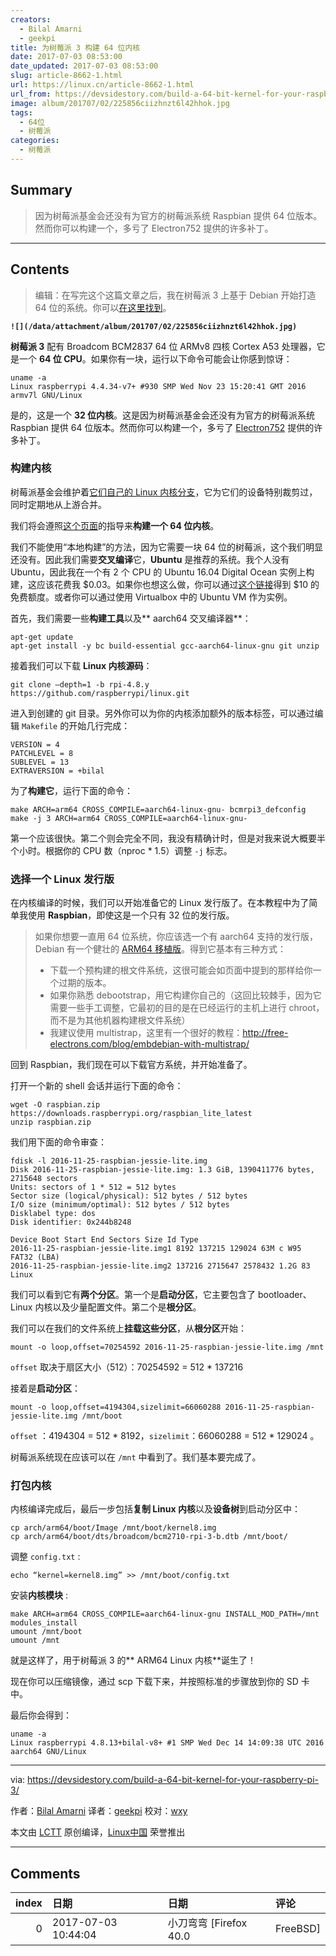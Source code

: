 ```yaml
---
creators:
  - Bilal Amarni
  - geekpi
title: 为树莓派 3 构建 64 位内核
date: 2017-07-03 08:53:00
date_updated: 2017-07-03 08:53:00
slug: article-8662-1.html
url: https://linux.cn/article-8662-1.html
url_from: https://devsidestory.com/build-a-64-bit-kernel-for-your-raspberry-pi-3/
image: album/201707/02/225856ciizhnzt6l42hhok.jpg
tags:
  - 64位
  - 树莓派
categories:
  - 树莓派
---
```


## Summary

> 因为树莓派基金会还没有为官方的树莓派系统 Raspbian 提供 64 位版本。然而你可以构建一个，多亏了 Electron752 提供的许多补丁。

***

<!-- more -->

## Contents

> 
> 编辑：在写完这个这篇文章之后，我在树莓派 3 上基于 Debian 开始打造 64 位的系统。你可以[在这里找到](https://github.com/bamarni/pi64)。
> 
> 
> 

**`![](/data/attachment/album/201707/02/225856ciizhnzt6l42hhok.jpg)`**

**树莓派 3** 配有 Broadcom BCM2837 64 位 ARMv8 四核 Cortex A53 处理器，它是一个 **64 位 CPU**。如果你有一块，运行以下命令可能会让你感到惊讶：

```shell
uname -a
Linux raspberrypi 4.4.34-v7+ #930 SMP Wed Nov 23 15:20:41 GMT 2016 armv7l GNU/Linux
```

是的，这是一个 **32 位内核**。这是因为树莓派基金会还没有为官方的树莓派系统 Raspbian 提供 64 位版本。然而你可以构建一个，多亏了 [Electron752](https://github.com/Electron752) 提供的许多补丁。

### 构建内核

树莓派基金会维护着[它们自己的 Linux 内核分支](https://github.com/raspberrypi/linux)，它为它们的设备特别裁剪过，同时定期地从上游合并。

我们将会遵照[这个页面](https://www.raspberrypi.org/documentation/linux/kernel/building.md)的指导来**构建一个 64 位内核**。

我们不能使用“本地构建”的方法，因为它需要一块 64 位的树莓派，这个我们明显还没有。因此我们需要**交叉编译**它，**Ubuntu** 是推荐的系统。我个人没有 Ubuntu，因此我在一个有 2 个 CPU 的 Ubuntu 16.04 Digital Ocean 实例上构建，这应该花费我 $0.03。如果你也想这么做，你可以通过[这个链接](https://m.do.co/c/8ef9c5832a9c)得到 $10 的免费额度。或者你可以通过使用 Virtualbox 中的 Ubuntu VM 作为实例。

首先，我们需要一些**构建工具**以及\*\* aarch64 交叉编译器\*\*：

```shell
apt-get update
apt-get install -y bc build-essential gcc-aarch64-linux-gnu git unzip
```

接着我们可以下载 **Linux 内核源码**：

```shell
git clone –depth=1 -b rpi-4.8.y https://github.com/raspberrypi/linux.git
```

进入到创建的 git 目录。另外你可以为你的内核添加额外的版本标签，可以通过编辑 `Makefile` 的开始几行完成：

```shell
VERSION = 4
PATCHLEVEL = 8
SUBLEVEL = 13
EXTRAVERSION = +bilal
```

为了**构建它**，运行下面的命令：

```shell
make ARCH=arm64 CROSS_COMPILE=aarch64-linux-gnu- bcmrpi3_defconfig
make -j 3 ARCH=arm64 CROSS_COMPILE=aarch64-linux-gnu-
```

第一个应该很快。第二个则会完全不同，我没有精确计时，但是对我来说大概要半个小时。根据你的 CPU 数（nproc \* 1.5）调整 `-j` 标志。

### 选择一个 Linux 发行版

在内核编译的时候，我们可以开始准备它的 Linux 发行版了。在本教程中为了简单我使用 **Raspbian**，即使这是一个只有 32 位的发行版。

> 
> 如果你想要一直用 64 位系统，你应该选一个有 aarch64 支持的发行版，Debian 有一个健壮的 [ARM64 移植版](https://wiki.debian.org/Arm64Port)。得到它基本有三种方式：
> 
> 
> * 下载一个预构建的根文件系统，这很可能会如页面中提到的那样给你一个过期的版本。
> * 如果你熟悉 debootstrap，用它构建你自己的（这回比较棘手，因为它需要一些手工调整，它最初的目的是在已经运行的主机上进行 chroot，而不是为其他机器构建根文件系统）
> * 我建议使用 multistrap，这里有一个很好的教程：<http://free-electrons.com/blog/embdebian-with-multistrap/>
> 
> 
> 

回到 Raspbian，我们现在可以下载官方系统，并开始准备了。

打开一个新的 shell 会话并运行下面的命令：

```shell
wget -O raspbian.zip https://downloads.raspberrypi.org/raspbian_lite_latest
unzip raspbian.zip
```

我们用下面的命令审查：

```shell
fdisk -l 2016-11-25-raspbian-jessie-lite.img
Disk 2016-11-25-raspbian-jessie-lite.img: 1.3 GiB, 1390411776 bytes, 2715648 sectors
Units: sectors of 1 * 512 = 512 bytes
Sector size (logical/physical): 512 bytes / 512 bytes
I/O size (minimum/optimal): 512 bytes / 512 bytes
Disklabel type: dos
Disk identifier: 0x244b8248

Device Boot Start End Sectors Size Id Type
2016-11-25-raspbian-jessie-lite.img1 8192 137215 129024 63M c W95 FAT32 (LBA)
2016-11-25-raspbian-jessie-lite.img2 137216 2715647 2578432 1.2G 83 Linux
```

我们可以看到它有**两个分区**。第一个是**启动分区**，它主要包含了 bootloader、Linux 内核以及少量配置文件。第二个是**根分区**。

我们可以在我们的文件系统上**挂载这些分区**，从**根分区**开始：

```shell
mount -o loop,offset=70254592 2016-11-25-raspbian-jessie-lite.img /mnt
```

`offset` 取决于扇区大小（512）：70254592 = 512 \* 137216

接着是**启动分区**：

```shell
mount -o loop,offset=4194304,sizelimit=66060288 2016-11-25-raspbian-jessie-lite.img /mnt/boot
```

`offset` ：4194304 = 512 \* 8192，`sizelimit`：66060288 = 512 \* 129024 。

树莓派系统现在应该可以在 `/mnt` 中看到了。我们基本要完成了。

### 打包内核

内核编译完成后，最后一步包括**复制 Linux 内核**以及**设备树**到启动分区中：

```shell
cp arch/arm64/boot/Image /mnt/boot/kernel8.img
cp arch/arm64/boot/dts/broadcom/bcm2710-rpi-3-b.dtb /mnt/boot/
```

调整 `config.txt` :

```shell
echo “kernel=kernel8.img” >> /mnt/boot/config.txt
```

安装**内核模块** :

```shell
make ARCH=arm64 CROSS_COMPILE=aarch64-linux-gnu INSTALL_MOD_PATH=/mnt modules_install
umount /mnt/boot
umount /mnt
```

就是这样了，用于树莓派 3 的\*\* ARM64 Linux 内核\*\*诞生了！

现在你可以压缩镜像，通过 scp 下载下来，并按照标准的步骤放到你的 SD 卡中。

最后你会得到：

```shell
uname -a
Linux raspberrypi 4.8.13+bilal-v8+ #1 SMP Wed Dec 14 14:09:38 UTC 2016 aarch64 GNU/Linux
```

---

via: <https://devsidestory.com/build-a-64-bit-kernel-for-your-raspberry-pi-3/>

作者：[Bilal Amarni](http://devsidestory.com/about-me) 译者：[geekpi](https://github.com/geekpi) 校对：[wxy](https://github.com/wxy)

本文由 [LCTT](https://github.com/LCTT/TranslateProject) 原创编译，[Linux中国](https://linux.cn/) 荣誉推出

***

## Comments

|   index | 日期                | 日期                            | 评论                              |
|--------:|:--------------------|:--------------------------------|:----------------------------------|
|       0 | 2017-07-03 10:44:04 | 小刀弯弯 [Firefox 40.0|FreeBSD] | 我的派装的CentOS,不过也是32位的。 |
